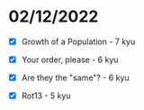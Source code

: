 # 02/12/2022

- [x] Growth of a Population - 7 kyu
- [x] Your order, please - 6 kyu
- [x] Are they the "same"? - 6 kyu
- [x] Rot13 - 5 kyu

